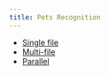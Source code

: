 ```yaml
---
title: Pets Recognition
---
```


- [Single file](1single.html)
- [Multi-file](2multi.html)
- [Parallel](3parallel.html)
